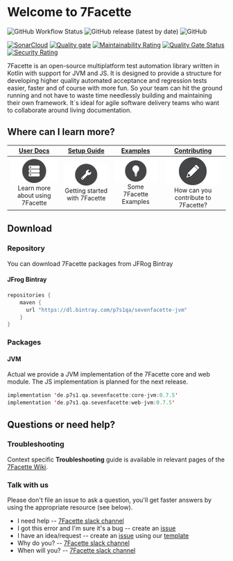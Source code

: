 # Welcome to 7Facette

![GitHub Workflow Status](https://img.shields.io/github/workflow/status/munichbughunter/Sevenfacette/7Facette?label=7Facette%20build)
![GitHub release (latest by date)](https://img.shields.io/github/v/release/munichbughunter/Sevenfacette?color=orange&label=latest%20version)
![GitHub](https://img.shields.io/github/license/munichbughunter/SevenFacette)


[![SonarCloud](https://sonarcloud.io/images/project_badges/sonarcloud-black.svg)](https://sonarcloud.io/dashboard?id=munichbughunter_SevenFacette)
[![Quality gate](https://sonarcloud.io/api/project_badges/quality_gate?project=munichbughunter_SevenFacette)](https://sonarcloud.io/dashboard?id=munichbughunter_SevenFacette)
[![Maintainability Rating](https://sonarcloud.io/api/project_badges/measure?project=munichbughunter_SevenFacette&metric=sqale_rating)](https://sonarcloud.io/dashboard?id=munichbughunter_SevenFacette)
[![Quality Gate Status](https://sonarcloud.io/api/project_badges/measure?project=munichbughunter_SevenFacette&metric=alert_status)](https://sonarcloud.io/dashboard?id=munichbughunter_SevenFacette)
[![Security Rating](https://sonarcloud.io/api/project_badges/measure?project=munichbughunter_SevenFacette&metric=security_rating)](https://sonarcloud.io/dashboard?id=munichbughunter_SevenFacette)

7Facette is an open-source multiplatform test automation library written in Kotlin with support for JVM and JS. It is designed to provide a structure
for developing higher quality automated acceptance and regression tests easier, faster and of course with more fun. So your team can hit the ground running 
and not have to waste time needlessly building and maintaining their own framework. It`s ideal for agile software delivery teams who want to collaborate
around living documentation. 

## Where can I learn more?

| **[User Docs][userdocs]**     | **[Setup Guide][get-started]**     | **[Examples][examples]**           | **[Contributing][contributing]**           |
|:-------------------------------------:|:-------------------------------:|:-----------------------------------:|:---------------------------------------------:|
| [![i1][userdocs-image]][userdocs]<br>Learn more about using 7Facette | [![i2][getstarted-image]][get-started]<br> Getting started with 7Facette | [![i3][examples-image]][examples]<br>Some 7Facette Examples | [![i4][contributing-image]][contributing]<br>How can you contribute to 7Facette? |

[userdocs-image]:/misc/images/docs.png
[getstarted-image]:/misc/images/setup.png
[examples-image]:/misc/images/roadmap.png
[contributing-image]:/misc/images/contributing.png

[userdocs]:https://github.com/munichbughunter/SevenFacette/wiki
[get-started]:https://github.com/munichbughunter/SevenFacette/wiki/Getting-Started
[examples]:https://github.com/munichbughunter/SevenFacette/wiki
[contributing]:CONTRIBUTING.md

## Download

### Repository

You can download 7Facette packages from JFRog Bintray

#### JFrog Bintray

```kotlin
repositories {
    maven {
	  url "https://dl.bintray.com/p7s1qa/sevenfacette-jvm"
	}
}
```

### Packages

#### JVM

Actual we provide a JVM implementation of the 7Facette core and web module. The JS implementation is planned
for the next release. 

```kotlin
implementation 'de.p7s1.qa.sevenfacette:core-jvm:0.7.5'
implementation 'de.p7s1.qa.sevenfacette:web-jvm:0.7.5'
```

## Questions or need help?

### Troubleshooting

Context specific **Troubleshooting** guide is available in relevant pages of the [7Facette Wiki](https://github.com/munichbughunter/SevenFacette/wiki/Troubleshooting).

### Talk with us

Please don't file an issue to ask a question, you'll get faster answers by using the appropriate resource (see below).

- I need help -- [7Facette slack channel](https://7facette.slack.com)
- I got this error and I'm sure it's a bug -- create an [issue](https://github.com/munichbughunter/SevenFacette/issues)
- I have an idea/request -- create an [issue](https://github.com/munichbughunter/SevenFacette/issues) using our [template](https://github.com/munichbughunter/SevenFacette/blob/documentation/create_readme/misc/templates/ISSUE_TEMPLATE/Feature_Request.md)
- Why do you? -- [7Facette slack channel](https://7facette.slack.com)
- When will you? -- [7Facette slack channel](https://7facette.slack.com)
